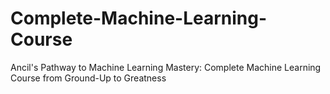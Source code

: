 # Complete-Machine-Learning-Course
Ancil's Pathway to Machine Learning Mastery: Complete Machine Learning Course from Ground-Up to Greatness
